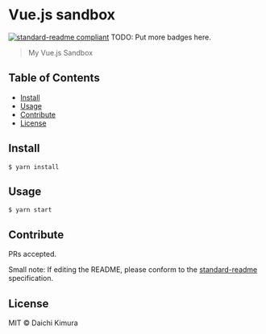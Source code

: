 # Vue.js sandbox


[![standard-readme compliant](https://img.shields.io/badge/standard--readme-OK-green.svg?style=flat-square)](https://github.com/RichardLitt/standard-readme)
TODO: Put more badges here.

> My Vue.js Sandbox

## Table of Contents

- [Install](#install)
- [Usage](#usage)
- [Contribute](#contribute)
- [License](#license)

## Install

```
$ yarn install
```

## Usage

```
$ yarn start
```

## Contribute

PRs accepted.

Small note: If editing the README, please conform to the [standard-readme](https://github.com/RichardLitt/standard-readme) specification.

## License

MIT © Daichi Kimura

